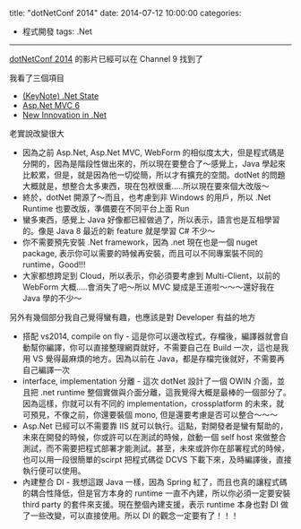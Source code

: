 title: "dotNetConf 2014"
date: 2014-07-12 10:00:00
categories:
- 程式開發
tags: .Net
---

[dotNetConf 2014](http://blogs.msdn.com/b/dotnet/archive/2014/07/02/dotnetconf-2014-wrapup.aspx) 的影片已經可以在 Channel 9 找到了

我看了三個項目
- [(KeyNote) .Net State](http://channel9.msdn.com/Events/dotnetConf/2014/The-State-of-NET)
- [Asp.Net MVC 6](http://channel9.msdn.com/Events/dotnetConf/2014/MVC-6)
- [New Innovation in .Net](http://channel9.msdn.com/Events/dotnetConf/2014/New-Innovations-in-NET-Runtime)

老實說改變很大
- 因為之前 Asp.Net, Asp.Net MVC, WebForm 的相似度太大，但是程式碼是分開的，因為是階段性做出來的，所以現在要整合了～感覺上，Java 學起來比較累，但是，就是因為他一切從簡，所以才有擴充的空間。dotNet 的問題大概就是，想整合太多東西，現在包袱很重.....所以現在要來個大改版～
- 終於，dotNet 開源了～而且，也考慮到非 Windows 的用戶，所以 .Net Runtime 也要改版，準備要在不同平台上面 Run
- 蠻多東西，感覺上 Java 好像都已經做過了，所以表示，語言也是互相學習的。像是 Java 8 最近的新 feature 就是學習 C# 不少～
- 你不需要預先安裝 .Net framework，因為 .net 現在也是一個 nuget package, 表示你可以需要的時候再安裝，而且可以不同專案裝不同的 runtime，Good!!!
- 大家都想跨足到 Cloud，所以表示，你必須要考慮到 Multi-Client，以前的 WebForm 大概.....會消失了吧～所以 MVC 變成是王道啦～～～還好我在 Java 學的不少～

另外有幾個部分我自己覺得蠻有趣，也應該是對 Developer 有益的地方
- 搭配 vs2014, compile on fly - 這是你可以邊改程式，存檔後，編譯器就會自動幫你編譯，你可以直接整理網頁就好，不需要自己在 Build 一次，這也是我用 VS 覺得最麻煩的地方。因為以前在 Java，都是存檔完後就好，不需要再自己編譯一次
- interface, implementation 分離 - 這次 dotNet 設計了一個 OWIN 介面，並且把 .net runtime 整個實做與介面分離，這我覺得大概是最棒的一個部分了。因為這樣，你就可以有不同的 implementation，crossplatform 的未來，就可預見，不像之前，你還要裝個 mono, 但是還要考慮是否可以整合～～～
- Asp.Net 已經可以不需要靠 IIS 就可以執行。這點，對開發者是蠻有幫助的，未來在開發的時候，你或許可以在測試的時候，啟動一個 self host 來做整合測試，而不需要把程式部署才能測試。甚至，未來或許你在部署程式的時候，也可以用一段很簡單的scirpt 把程式碼從 DCVS 下載下來，及時編譯後，直接執行便可以使用。
- 內建整合 DI - 我想這跟 Java 一樣，因為 Spring 紅了，而且也真的讓程式碼的耦合性降低，但是官方本身的 runtime 一直不內建，所以你必須一定要安裝 third party 的套件來支援。現在整個內建支援，表示 runtime 本身也對 DI 做了一些改變，可以直接使用。所以 DI 的觀念一定要有了！！！
